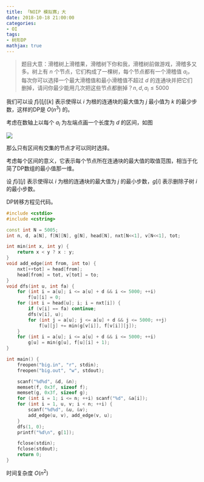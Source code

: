 ```yaml
---
title: 「NOIP 模拟赛」大
date: 2018-10-18 21:00:00
categories:
- OI
tags:
- 树形DP
mathjax: true
---
```


> 题目大意：滑稽树上滑稽果，滑稽树下你和我，滑稽树前做游戏，滑稽多又多。树上有 $n$ 个节点，它们构成了一棵树，每个节点都有一个滑稽值 $a_i$，每次你可以选择一个最大滑稽值和最小滑稽值不超过 $d$ 的连通块并把它们删掉，请问你最少能用几次把这些节点都删掉？$n,d,a_i \leq 5000$ 

我们可以设 $f[i][j][k]$ 表示使得以 $i$ 为根的连通块的最大值为 $j$ 最小值为 $k$ 的最少步数，这样的DP是 $O(n^3)$ 的。

考虑在数轴上以每个 $a_i$ 为左端点画一个长度为 $d$ 的区间，如图

![](https://www.cnblogs.com/images/cnblogs_com/milky-w/1224598/o_big.png)

那么只有区间有交集的节点才可以同时选择。

考虑每个区间的意义，它表示每个节点所在连通块的最大值的取值范围，相当于化简了DP数组的最小值那一维。

设 $f[i][j]$ 表示使得以 $i$ 为根的连通块的最大值为 $j$ 的最小步数，$g[i]$ 表示删除子树 $i$ 的最小步数。

DP转移方程见代码。

```c++
#include <cstdio>
#include <cstring>

const int N = 5005;
int n, d, a[N], f[N][N], g[N], head[N], nxt[N<<1], v[N<<1], tot;

int min(int x, int y) {
    return x < y ? x : y;
}
void add_edge(int from, int to) {
    nxt[++tot] = head[from];
    head[from] = tot, v[tot] = to;
}
void dfs(int u, int fa) {
    for (int i = a[u]; i <= a[u] + d && i <= 5000; ++i)
        f[u][i] = 0;
    for (int i = head[u]; i; i = nxt[i]) {
        if (v[i] == fa) continue;
        dfs(v[i], u);
        for (int j = a[u]; j <= a[u] + d && j <= 5000; ++j)
            f[u][j] += min(g[v[i]], f[v[i]][j]);
    }
    for (int i = a[u]; i <= a[u] + d && i <= 5000; ++i)
        g[u] = min(g[u], f[u][i] + 1);
}

int main() {
    freopen("big.in", "r", stdin);
    freopen("big.out", "w", stdout);

    scanf("%d%d", &d, &n);
    memset(f, 0x3f, sizeof f);
    memset(g, 0x3f, sizeof g);
    for (int i = 1; i <= n; ++i) scanf("%d", &a[i]);
    for (int i = 1, u, v; i < n; ++i) {
        scanf("%d%d", &u, &v);
        add_edge(u, v), add_edge(v, u);
    }
    dfs(1, 0);
    printf("%d\n", g[1]);

    fclose(stdin);
    fclose(stdout);
    return 0;
}
```

时间复杂度 $O(n^2)$
